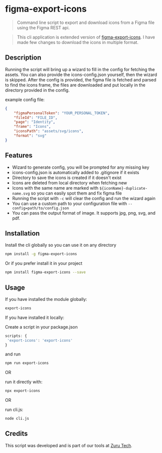 # figma-export-icons

> Command line script to export and download icons from a Figma file using the Figma REST api.

> This cli application is extended version of [figma-export-icons](https://github.com/tsimenis/figma-export-icons). I have made few changes to download the icons in multiple format.

## Description

Running the script will bring up a wizard to fill in the config for fetching the assets. You can also provide the icons-config.json yourself, then the wizard is skipped.
After the config is provided, the figma file is fetched and parsed to find the icons frame, the files are downloaded and put locally in the directory provided in the config.

example config file:

```json
{
    "figmaPersonalToken": "YOUR_PERSONAL_TOKEN",
    "fileId": "FILE_ID",
    "page": "Identity",
    "frame": "Icons",
    "iconsPath": "assets/svg/icons",
    "format": "svg"
}
```

## Features

-   Wizard to generate config, you will be prompted for any missing key
-   icons-config.json is automatically added to .gitignore if it exists
-   Directory to save the icons is created if it doesn't exist
-   Icons are deleted from local directory when fetching new
-   Icons with the same name are marked with `${iconName}-duplicate-name.svg` so you can easily spot them and fix figma file
-   Running the script with `-c` will clear the config and run the wizard again
-   You can use a custom path to your configuration file with `--config=path/to/config.json`
-   You can pass the output format of image. It supports jpg, png, svg, and pdf.

## Installation

Install the cli globally so you can use it on any directory

```sh
npm install -g figma-export-icons
```

Or if you prefer install it in your project

```sh
npm install figma-export-icons --save
```

## Usage

If you have installed the module globally:

```sh
export-icons
```

If you have installed it locally:

Create a script in your package.json

```js
scripts: {
 'export-icons': 'export-icons'
}
```

and run

```sh
npm run export-icons
```

OR

run it directly with:

```sh
npx export-icons
```

OR

run cli.js:

```sh
node cli.js
```

## Credits

This script was developed and is part of our tools at [Zuru Tech](https://zuru.tech/).
